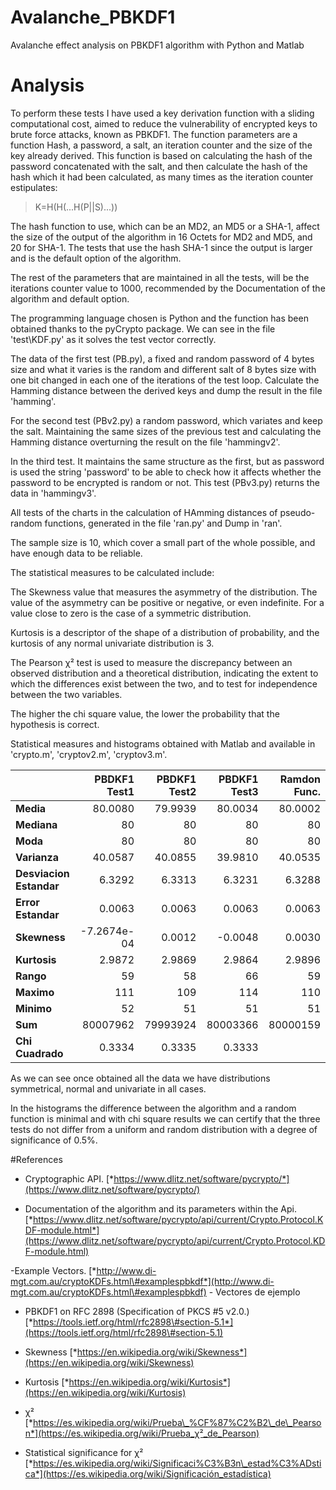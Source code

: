 # Avalanche_PBKDF1
Avalanche effect analysis on PBKDF1 algorithm with Python and Matlab

# Analysis
To perform these tests I have used a key derivation function with a sliding computational cost, aimed to reduce the vulnerability of encrypted keys to brute force attacks, known as PBKDF1. The function parameters are a function
Hash, a password, a salt, an iteration counter and the size of the
key already derived. This function is based on calculating the hash of the
password concatenated with the salt, and then calculate the hash of the hash
which it had been calculated, as many times as the iteration counter estipulates:

>K=H(H(...H(P||S)...))

The hash function to use, which can be an MD2, an MD5 or a
SHA-1, affect the size of the output of the algorithm in 16
Octets for MD2 and MD5, and 20 for SHA-1. The tests that use the hash
SHA-1 since the output is larger and is the default option of the
algorithm.

The rest of the parameters that are maintained in all the tests, will be the
iterations counter value to 1000, recommended by the
Documentation of the algorithm and default option.

The programming language chosen is Python and the function has been obtained thanks to the pyCrypto package. We can see in the file 'test\KDF.py' as it solves the
test vector correctly.

The data of the first test (PB.py), a fixed and random password of 4 bytes size and what it varies is the random and different salt of 8 bytes size with one bit changed in each one of the iterations of the test loop. Calculate the Hamming distance between the derived keys and dump the result in the file 'hamming'.

For the second test (PBv2.py) a random password, which variates and keep the salt. Maintaining the same sizes of the previous test and calculating the Hamming distance overturning the result on the file 'hammingv2'.

In the third test. It maintains the same structure as the first, but as password is used the string 'password' to be able to check how it affects whether the password to be encrypted is random or not. This test (PBv3.py) returns the data in 'hammingv3'.

All tests of the charts in the calculation of  HAmming distances of pseudo-random functions, generated in the file 'ran.py' and Dump in 'ran'.

The sample size is 10, which cover a small part of the whole possible, and have enough data to be reliable.

The statistical measures to be calculated include:

The Skewness value that measures the asymmetry of the distribution. The value of the asymmetry can be positive or negative, or even indefinite. For a value close to zero is the case of a symmetric distribution.

Kurtosis is a descriptor of the shape of a distribution of probability, and the kurtosis of any normal univariate distribution is 3.

The Pearson χ² test is used to measure the discrepancy between an observed distribution and a theoretical distribution, indicating the extent to which the differences exist between the two, and to test for independence between the two variables.

The higher the chi square value, the lower the probability that the hypothesis is correct.

Statistical measures and histograms obtained with Matlab and available in 'crypto.m', 'cryptov2.m', 'cryptov3.m'.

|                         | **PBDKF1 Test1** | **PBDKF1 Test2** | **PBDKF1 Test3** | **Ramdon Func.** |
| :---------------------- | ---------------: | ---------------: | ---------------: | ---------------: |
| **Media**               | 80.0080          | 79.9939          | 80.0034          | 80.0002          |
| **Mediana**             | 80               | 80               | 80               | 80               |
| **Moda**                | 80               | 80               | 80               | 80               |
| **Varianza**            | 40.0587          | 40.0855          | 39.9810          | 40.0535          |
| **Desviacion Estandar** | 6.3292           | 6.3313           | 6.3231           | 6.3288           |
| **Error Estandar**      | 0.0063           | 0.0063           | 0.0063           | 0.0063           |
| **Skewness**            | -7.2674e-04      | 0.0012           | -0.0048          | 0.0030           |
| **Kurtosis**            | 2.9872           | 2.9869           | 2.9864           | 2.9896           |
| **Rango**               | 59               | 58               | 66               | 59               |
| **Maximo**              | 111              | 109              | 114              | 110              |     
| **Minimo**              | 52               | 51               | 51               | 51               |
| **Sum**                 | 80007962         | 79993924         | 80003366         | 80000159         |
| **Chi Cuadrado**        | 0.3334           | 0.3335           | 0.3333            
 

As we can see once obtained all the data we have distributions symmetrical, normal and univariate in all cases.

In the histograms the difference between the algorithm and a random function is minimal and with chi square results we can certify that the three tests do not differ from a uniform and random distribution with a degree of significance of 0.5%.

#References

- Cryptographic API. [*https://www.dlitz.net/software/pycrypto/*](https://www.dlitz.net/software/pycrypto/)

- Documentation of the algorithm and its parameters within the Api. 
[*https://www.dlitz.net/software/pycrypto/api/current/Crypto.Protocol.KDF-module.html*](https://www.dlitz.net/software/pycrypto/api/current/Crypto.Protocol.KDF-module.html)

-Example Vectors. [*http://www.di-mgt.com.au/cryptoKDFs.html\#examplespbkdf*](http://www.di-mgt.com.au/cryptoKDFs.html\#examplespbkdf) - Vectores de
ejemplo

- PBKDF1 on RFC 2898 (Specification of PKCS \#5 v2.0.)[*https://tools.ietf.org/html/rfc2898\#section-5.1*](https://tools.ietf.org/html/rfc2898\#section-5.1) 

- Skewness [*https://en.wikipedia.org/wiki/Skewness*](https://en.wikipedia.org/wiki/Skewness)

- Kurtosis [*https://en.wikipedia.org/wiki/Kurtosis*](https://en.wikipedia.org/wiki/Kurtosis)

- χ² [*https://es.wikipedia.org/wiki/Prueba\_%CF%87%C2%B2\_de\_Pearson*](https://es.wikipedia.org/wiki/Prueba_χ²_de_Pearson)

- Statistical significance for χ² [*https://es.wikipedia.org/wiki/Significaci%C3%B3n\_estad%C3%ADstica*](https://es.wikipedia.org/wiki/Significación_estadística)